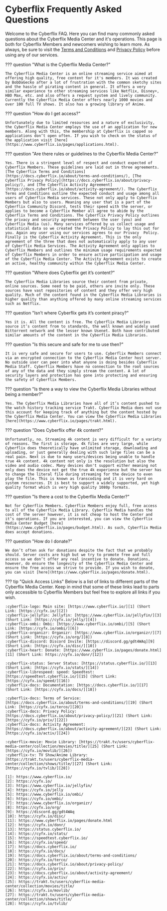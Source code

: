 # Cyberflix Frequently Asked Questions
Welcome to the Cyberflix FAQ. Here you can find many commonly asked questions about the Cyberflix Media Center and it's operations. This page is both for Cyberflix Members and newcomers wishing to learn more. As always, be sure to visit the [Terms and Conditions](https://docs.cyberflix.io/about/terms-and-conditions) and [Privacy Policy](https://docs.cyberflix.io/about/privacy-policy) before using any of our services.

??? question "What is the Cyberflix Media Center?"

    The Cyberflix Media Center is an online streaming service aimed at offering high quality, free content for it's members. It was created by BobDaGecko after a lot of frustration with the common sketchy sites and the hassle of pirating content in general. It offers a very similar experience to other streaming services like Netflix, Disney+, HBO Max, etc. and also offers a request system and lively community. Currently the Cyberflix Media Center offers nearly 1000 movies and over 100 full TV shows. It also has a growing library of Anime.

??? question "How do I get access?"

    Unfortunately due to limited resources and a nature of exclusivity, the Cyberflix Media Center employs the use of an application for new members. Along with this, the membership at Cyberflix is capped so applications don’t open often. If you wish to check on the status of the application visit [here](https://www.cyberflix.io/pages/applications.html).

??? question "Are there rules or guidelines to the Cyberflix Media Center?"

    Yes. There is a stringent level of respect and conduct expected of Cyberflix Members. These guidelines are laid out in three agreements. [The Cyberflix Terms and Conditions](https://docs.cyberflix.io/about/terms-and-conditions/), [The Cyberflix Privacy Policy](https://docs.cyberflix.io/about/privacy-policy/), and [The Cyberflix Activity Agreement](https://docs.cyberflix.io/about/activity-agreement/). The Cyberflix Terms and Conditions outline the expected conduct and usage among all users of Cyberflix Media services. These not only apply to Cyberflix Members but also to users. Meaning any user that is a part of the Cyberflix Community Discord, tests their speed with the server, or applies to become a Cyberflix Member all agree to abide by the Cyberflix Terms and Conditions. The Cyberflix Privacy Policy outlines the privacy and security agreement between the user (you) and Cyberflix Media (us). Many services offered by us collect usage and statistical data so we created the Privacy Policy to lay this out for you. Again any user using our services agrees to our Privacy  Policy. Finally is the Cyberflix Activity Agreement. This is the only agreement of the three that does not automatically apply to any user of Cyberflix Media Services. The Activity Agreement only applies to Cyberflix Members and outlines the minimum usage requirements expected of Cyberflix Members in order to ensure active participation and usage of the Cyberflix Media Center. The Activity Agreement exists to create an active, healthy community within the Cyberflix Media Center.

??? question "Where does Cyberflix get it’s content?"

    The Cyberflix Media Libraries source their content from private, online sources. Some need to be paid, others are invite only. These sources have vast repositories of content and they offer very high quality. Much of the content found in the Cyberflix Media Libraries is higher quality than anything offered by many online streaming services such as Netflix.

??? question "Isn’t where Cyberflix gets it’s content piracy?"

    Yes it is. All the content is free. The Cyberflix Media Libraries source it’s content from to standards, the well known and widely used Bittorrent network and the lesser known Usenet. Both have contributed similar amounts of the content in the Cyberflix Media Libraries.

??? question "Is this secure and safe for me to use then?"

    It is very safe and secure for users to use. Cyberflix Members connect via an encrypted connection to the Cyberflix Media Center host server. No outside user can peer into what anyone is doing besides Cyberflix Media Staff. Cyberflix Members have no connection to the root sources of any of the data and they simply stream the content. A lot of security layers and protection has gone into protecting and ensuring the safety of Cyberflix Members.

??? question "Is there a way to view the Cyberflix Media Libraries without being a member?"

    Yes. The Cyberflix Media Libraries have all of it’s content pushed to the watch history tracking service Trakt. Cyberflix Media does not use this account for keeping track of anything but the content hosted by the Cyberflix Media Center. You can view the Cyberflix Media Libraries [here](https://www.cyberflix.io/pages/trakt.html).

??? question "Does Cyberflix offer 4k content?"

    Unfortunatly, no. Streaming 4k content is very difficult for a variety of reasons. The first is storage. 4k files are very large, while Cyberflix does theoretically have unlimited storage, downloading and uploading, or just generally dealing with such large files can be a real pain. Next is due to many users/devices being unable to handle true 4k content. 4k content not only is the resolution but also the video and audio codec. Many devices don't support either meaning not only does the device not get the true 4k experience but the server has to change the literal file during streaming for the device to even play the file. This is known as transcoding and it is very hard on system rescources. It is best to support a widely supported, yet high quality format which is very high quality 1080p formats.

??? question "Is there a cost to the Cyberflix Media Center?"

    Not for Cyberflix Members. Cyberflix Members enjoy full, free access to all of the Cyberflix Media Library. Cyberflix Media handles the cost of the server however, it is not cheap to host the Center and it’s operations. If you are interested, you can view the Cyberflix Media Center Budget [here](https://www.cyberflix.io/pages/budget.html). As such, Cyberflix Media does accept donations.

??? question "How do I donate?"

    We don’t often ask for donations despite the fact that we probably should. Server costs are high but we try to promote free and full access so we don’t offer any real incentive to donate. Donations, however, do ensure the longevity of the Cyberflix Media Center and ensure the free access we strive to provide. If you wish to donate, you can visit [here](https://www.cyberflix.io/pages/donate.html).

??? tip "Quick Access Links"
    Below is a list of links to different parts of the Cyberflix Media Center. Keep in mind that some of these links lead to parts only accessible to Cyberflix Members but feel free to explore all links if you wish.

    :cyberflix-logo: Main site: [https://www.cyberflix.io/][1] (Short Link: [https://cyfx.io/][2])  
    :cyberflix-jellyfin: Jellyfin: [https://www.cyberflix.io/jellyfin/][3] (Short Link: [https://cyfx.io/jelly/][4])  
    :cyberflix-ombi: Ombi: [https://www.cyberflix.io/ombi/][5] (Short Link: [https://cyfx.io/ombi/][6])  
    :cyberflix-organizr: Organizr: [https://www.cyberflix.io/organizr/][7] (Short Link: [https://cyfx.io/org/][8])  
    :cyberflix-discord: Discord Invite: [https://discord.gg/gdt4WAq][9] (Short Link: [https://cyfx.io/disc/][10])  
    :cyberflix-heart: Donate: [https://www.cyberflix.io/pages/donate.html][11] (Short Link: https://cyfx.io/donr/[12])  

    :cyberflix-status: Server Status: [https://status.cyberflix.io/][13] (Short Link: [https://cyfx.io/stats/][14])  
    :cyberflix-librespeed: speed: Speedtest: [https://speedtest.cyberflix.io/][15] (Short Link: [https://cyfx.io/speed/][16])  
    :cyberflix-docs: Documentation: [https://docs.cyberflix.io/][17] (Short Link: [https://cyfx.io/docs/][18])  

    :cyberflix-docs: Terms of Service: [https://docs.cyberflix.io/about/terms-and-conditions/][19] (Short Link: [https://cyfx.io/terco/][20])  
    :cyberflix-docs: Privacy Policy: [https://docs.cyberflix.io/about/privacy-policy/][21] (Short Link: [https://cyfx.io/priv/][22])  
    :cyberflix-docs: Activity Agreement: [https://docs.cyberflix.io/about/activity-agreement/][23] (Short Link: [https://cyfx.io/activ/][24])  

    :cyberflix-movie: Movie Library: [https://trakt.tv/users/cyberflix-media-center/collection/movies/title/][25] (Short Link: [https://cyfx.io/movlib/][26])  
    :cyberflix-tv: TV Show/Anime Library: [https://trakt.tv/users/cyberflix-media-center/collection/shows/title/][27] (Short Link: [https://cyfx.io/tvlib/][28])  

    [1]: https://www.cyberflix.io/
    [2]: https://cyfx.io/
    [3]: https://www.cyberflix.io/jellyfin/
    [4]: https://cyfx.io/jelly
    [5]: https://www.cyberflix.io/ombi/
    [6]: https://cyfx.io/ombi/
    [7]: https://www.cyberflix.io/organizr/
    [8]: https://cyfx.io/org/
    [9]: https://discord.gg/gdt4WAq
    [10]: https://cyfx.io/disc/
    [11]: https://www.cyberflix.io/pages/donate.html
    [12]: https://cyfx.io/donr/
    [13]: https://status.cyberflix.io/
    [14]: https://cyfx.io/stats/
    [15]: https://speedtest.cyberflix.io/
    [16]: https://cyfx.io/speed/
    [17]: https://docs.cyberflix.io/
    [18]: https://cyfx.io/docs/
    [19]: https://docs.cyberflix.io/about/terms-and-conditions/
    [20]: https://cyfx.io/terco/
    [21]: https://docs.cyberflix.io/about/privacy-policy/
    [22]: https://cyfx.io/priv/
    [23]: https://docs.cyberflix.io/about/activity-agreement/
    [24]: https://cyfx.io/activ/
    [25]: https://trakt.tv/users/cyberflix-media-center/collection/movies/title/
    [26]: https://cyfx.io/movlib/
    [27]: https://trakt.tv/users/cyberflix-media-center/collection/shows/title/
    [28]: https://cyfx.io/tvlib/